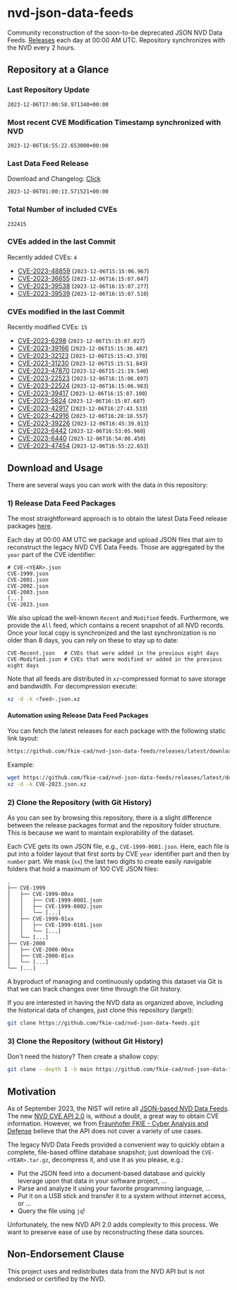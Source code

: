 # nvd-json-data-feeds

Community reconstruction of the soon-to-be deprecated JSON NVD Data Feeds. 
[Releases](https://github.com/fkie-cad/nvd-json-data-feeds/releases/latest) each day at 00:00 AM UTC.
Repository synchronizes with the NVD every 2 hours.

## Repository at a Glance

### Last Repository Update

```plain
2023-12-06T17:00:58.971340+00:00
```

### Most recent CVE Modification Timestamp synchronized with NVD

```plain
2023-12-06T16:55:22.653000+00:00
```

### Last Data Feed Release

Download and Changelog: [Click](https://github.com/fkie-cad/nvd-json-data-feeds/releases/latest)

```plain
2023-12-06T01:00:13.571521+00:00
```

### Total Number of included CVEs

```plain
232415
```

### CVEs added in the last Commit

Recently added CVEs: `4`

* [CVE-2023-48859](CVE-2023/CVE-2023-488xx/CVE-2023-48859.json) (`2023-12-06T15:15:06.967`)
* [CVE-2023-36655](CVE-2023/CVE-2023-366xx/CVE-2023-36655.json) (`2023-12-06T16:15:07.047`)
* [CVE-2023-39538](CVE-2023/CVE-2023-395xx/CVE-2023-39538.json) (`2023-12-06T16:15:07.277`)
* [CVE-2023-39539](CVE-2023/CVE-2023-395xx/CVE-2023-39539.json) (`2023-12-06T16:15:07.510`)


### CVEs modified in the last Commit

Recently modified CVEs: `15`

* [CVE-2023-6298](CVE-2023/CVE-2023-62xx/CVE-2023-6298.json) (`2023-12-06T15:15:07.027`)
* [CVE-2023-39166](CVE-2023/CVE-2023-391xx/CVE-2023-39166.json) (`2023-12-06T15:15:36.487`)
* [CVE-2023-32123](CVE-2023/CVE-2023-321xx/CVE-2023-32123.json) (`2023-12-06T15:15:43.370`)
* [CVE-2023-31230](CVE-2023/CVE-2023-312xx/CVE-2023-31230.json) (`2023-12-06T15:15:51.843`)
* [CVE-2023-47870](CVE-2023/CVE-2023-478xx/CVE-2023-47870.json) (`2023-12-06T15:21:19.540`)
* [CVE-2023-22523](CVE-2023/CVE-2023-225xx/CVE-2023-22523.json) (`2023-12-06T16:15:06.897`)
* [CVE-2023-22524](CVE-2023/CVE-2023-225xx/CVE-2023-22524.json) (`2023-12-06T16:15:06.983`)
* [CVE-2023-39417](CVE-2023/CVE-2023-394xx/CVE-2023-39417.json) (`2023-12-06T16:15:07.100`)
* [CVE-2023-5824](CVE-2023/CVE-2023-58xx/CVE-2023-5824.json) (`2023-12-06T16:15:07.687`)
* [CVE-2023-42917](CVE-2023/CVE-2023-429xx/CVE-2023-42917.json) (`2023-12-06T16:27:43.533`)
* [CVE-2023-42916](CVE-2023/CVE-2023-429xx/CVE-2023-42916.json) (`2023-12-06T16:28:18.557`)
* [CVE-2023-39226](CVE-2023/CVE-2023-392xx/CVE-2023-39226.json) (`2023-12-06T16:45:39.013`)
* [CVE-2023-6442](CVE-2023/CVE-2023-64xx/CVE-2023-6442.json) (`2023-12-06T16:53:05.960`)
* [CVE-2023-6440](CVE-2023/CVE-2023-64xx/CVE-2023-6440.json) (`2023-12-06T16:54:08.450`)
* [CVE-2023-47454](CVE-2023/CVE-2023-474xx/CVE-2023-47454.json) (`2023-12-06T16:55:22.653`)


## Download and Usage

There are several ways you can work with the data in this repository:

### 1) Release Data Feed Packages

The most straightforward approach is to obtain the latest Data Feed release packages [here](https://github.com/fkie-cad/nvd-json-data-feeds/releases/latest).

Each day at 00:00 AM UTC we package and upload JSON files that aim to reconstruct the legacy NVD CVE Data Feeds.
Those are aggregated by the `year` part of the CVE identifier:

```
# CVE-<YEAR>.json
CVE-1999.json
CVE-2001.json
CVE-2002.json
CVE-2003.json
[...]
CVE-2023.json
```

We also upload the well-known `Recent` and `Modified` feeds.
Furthermore, we provide the `All` feed, which contains a recent snapshot of all NVD records.
Once your local copy is synchronized and the last synchronization is no older than 8 days, you can rely on these to stay up to date:

```plain
CVE-Recent.json   # CVEs that were added in the previous eight days
CVE-Modified.json # CVEs that were modified or added in the previous eight days
```

Note that all feeds are distributed in `xz`-compressed format to save storage and bandwidth.
For decompression execute:

```sh
xz -d -k <feed>.json.xz
```


#### Automation using Release Data Feed Packages

You can fetch the latest releases for each package with the following static link layout:

```sh
https://github.com/fkie-cad/nvd-json-data-feeds/releases/latest/download/CVE-<YEAR>.json.xz
```

Example:

```sh
wget https://github.com/fkie-cad/nvd-json-data-feeds/releases/latest/download/CVE-2023.json.xz
xz -d -k CVE-2023.json.xz
```

### 2) Clone the Repository (with Git History)

As you can see by browsing this repository, there is a slight difference between the release packages format and the repository folder structure.
This is because we want to maintain explorability of the dataset.

Each CVE gets its own JSON file, e.g., `CVE-1999-0001.json`.
Here, each file is put into a folder layout that first sorts by CVE `year` identifier part and then by `number` part.
We mask (`xx`) the last two digits to create easily navigable folders that hold a maximum of 100 CVE JSON files:

```plain
.
├── CVE-1999
│   ├── CVE-1999-00xx
│   │   ├── CVE-1999-0001.json
│   │   ├── CVE-1999-0002.json
│   │   └── [...]
│   ├── CVE-1999-01xx
│   │   ├── CVE-1999-0101.json
│   │   └── [...]
│   └── [...]
├── CVE-2000
│   ├── CVE-2000-00xx
│   ├── CVE-2000-01xx
│   └── [...]
└── [...]
```

A byproduct of managing and continuously updating this dataset via Git is that we can track changes over time through the Git history.

If you are interested in having the NVD data as organized above, including the historical data of changes, just clone this repository (large!):

```sh
git clone https://github.com/fkie-cad/nvd-json-data-feeds.git
```

### 3) Clone the Repository (without Git History)

Don't need the history? Then create a shallow copy:

```sh
git clone --depth 1 -b main https://github.com/fkie-cad/nvd-json-data-feeds.git
```

## Motivation

As of September 2023, the NIST will retire all [JSON-based NVD Data Feeds](https://nvd.nist.gov/vuln/data-feeds#divRetirementBanner-1).
The new [NVD CVE API 2.0](https://nvd.nist.gov/developers/vulnerabilities) is, without a doubt, a great way to obtain CVE information.
However, we from [Fraunhofer FKIE - Cyber Analysis and Defense](https://www.fkie.fraunhofer.de/en/departments/cad.html) believe that the API does not cover a variety of use cases.

The legacy NVD Data Feeds provided a convenient way to quickly obtain a complete, file-based offline database snapshot; just download the `CVE-<YEAR>.tar.gz`, decompress it, and use it as you please, e.g.:

* Put the JSON feed into a document-based database and quickly leverage upon that data in your software project, ...
* Parse and analyze it using your favorite programming language, ...
* Put it on a USB stick and transfer it to a system without internet access, or ...
* Query the file using `jq`!

Unfortunately, the new NVD API 2.0 adds complexity to this process.
We want to preserve ease of use by reconstructing these data sources.

## Non-Endorsement Clause

This project uses and redistributes data from the NVD API but is not endorsed or certified by the NVD.